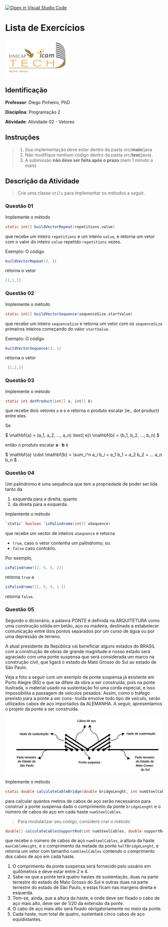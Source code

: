 [![Open in Visual Studio Code](https://classroom.github.com/assets/open-in-vscode-f059dc9a6f8d3a56e377f745f24479a46679e63a5d9fe6f495e02850cd0d8118.svg)](https://classroom.github.com/online_ide?assignment_repo_id=7284453&assignment_repo_type=AssignmentRepo)
# Lista de Exercícios
<img src="assets/images/Unicap_Icam_Tech-01.png" alt="drawing" width="200"/>

## Identificação
**Professor**: Diego Pinheiro, PhD

**Disciplina**: Programação 2

**Atividade**: Atividade 02 - Vetores

## Instruções 
> 1. Sua implementação deve estar dentro da pasta src/**main**/java 
> 2. Não modifique nenhum código dentro da pasta src/**test**/java).
> 3. A submissão **não deve ser feita após o prazo** (nem 1 minuto a mais)

## Descrição da Atividade

> Crie uma classe `Utils` para implementar os métodos a seguir. 

### Questão 01

Implemente o método 

```java
static int[] buildVectorRepeat(repetitions,value)
```
que recebe um inteiro `repetitions` e um inteiro `value`, e retorna um vetor com o valor do inteiro `value` repetido `repetitions` vezes. 

Exemplo: O código

```java
buildVectorRepeat(3, 1) 
```

retorna o vetor

```java
[1,1,1]
```

### Questão 02
Implemente o método 

```java
static int[] buildVectorSequence(sequenceSize,startValue)
```
que recebe um inteiro `sequenceSize` e retorna um vetor com os `sequenceSize` primeiros inteiros começando do valor `startValue`. 

Exemplo: O código 

```java
buildVectorSequence(3, 1)
```
retorna o vetor 

```java
 [1,2,3]
``` 
   

### Questão 03
Implemente o método 

```java
static int dotProduct(int[] a, int[] b)
```
que recebe dois vetores `a` e `b` e retorna o produto escalar (ie., dot product) entre eles. 

Se

$
\mathbf{a} = (a_1, a_2, ..., a_n) \text{ e}\\
\mathbf{b} = (b_1, b_2, ..., b_n) 
$ 

então o produto escalar $\mathbf{a} \cdot \mathbf{b}$ é 

$
\mathbf{a} \cdot \mathbf{b} = \sum_i^n a_i b_i = a_1 b_1 + a_2 b_2 + ... a_n b_n
$ .

### Questão 04
Um palíndromo é uma sequência que tem a propriedade de poder ser lida tanto da 
1. esquerda para a direita; quanto 
2. da direita para a esquerda. 

Implemente o método 
```java 
`static` boolean `isPalindrome(int[] aSequence)
```
que recebe um vector de inteiros `aSequence` e retorna

- `true`, caso o vetor contenha um palíndromo; ou
- `false` caso contrário. 

Por exemplo, 

```java
isPalindrome([2, 5, 5, 2])
```
retorna `true` e 

 ```java
isPalindrome([1, 5, 4, 1 ])
```
retorna `false`. 

### Questão 05

Segundo o dicionário, a palavra PONTE é definida na ARQUITETURA como uma construção sólida em betão, aço ou madeira, destinada a estabelecer comunicação entre dois pontos separados por um curso de água ou por uma depressão de terreno. 

A atual presidente da República vai beneficiar alguns estados do BRASIL com a construção de obras de grande magnitude e nosso estado será agraciado com uma ponte suspensa que será considerada um marco na construção civil, que ligará o estado de Mato Grosso do Sul ao estado de São Paulo. 

Veja a foto a seguir com um exemplo de ponte suspensa já existente em Porto Alegre (RS) e que se difere da obra a ser construída, pois na ponte ilustrada, o material usado na sustentação foi uma corda especial, e isso impossibilita a passagem de veículos pesados. Assim, como o tráfego previsto para a ponte a ser cons- truída envolve todo tipo de veículo, serão utilizados cabos de aço importados da ALEMANHA. A seguir, apresentamos o projeto da ponte a ser construída. 

<img src="assets/images/ponte.png" alt="drawing" width="500"/>

Implemente o método 

```java 
static double calculateCableBridge(double bridgeLenght, int numSteelCables)
```
 para calcular quantos metros de cabos de aço serão necessários para construir a ponte suspensa dado o comprimento da ponte `bridgeLenght` e o número de cabos de aço em cada haste `numSteelCables`. 
 
 > Para modularizar seu código, considere crar o método
 
```java 
double[] calculateCablesSupportRod(int numSteelCables, double supportRodHeight, double halfBridgeLenght)
``` 
que recebe o número de cabos de aço `numSteelCables`, a altura da haste `maxCableHeight`, e o comprimento da metade da ponte `halfBridgeLenght`, e retorna um vetor com tamanho `numSteelCables` contendo o comprimento dos cabos de aço em cada haste. 

1. O comprimento da ponte suspensa será fornecido pelo usuário em quilômetros e deve estar entre 2 e 4. 
2. Sabe-se que a ponte terá quatro hastes de sustentação, duas na parte terrestre do estado de Mato Grosso do Sul e outras duas na parte terrestre do estado de São Paulo, e estas ficam nas margens direita e esquerda. 
3. Tem-se, ainda, que a altura da haste, e onde deve ser fixado o cabo de aço mais alto, deve ser de 1/20 da extensão da ponte. 
4. O cabo de aço mais alto será fixado obrigatoriamente no meio da ponte.
5. Cada haste, num total de quatro, sustentará cinco cabos de aço equidistantes. 